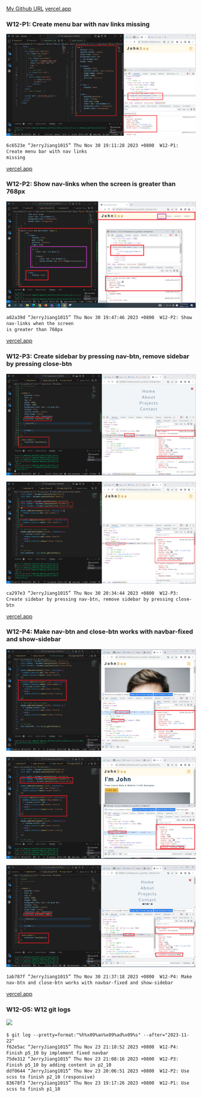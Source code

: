 [My Github URL](https://github.com/JerryJiang1015/1121-sweb-demo-212410210.git)
[vercel.app](https://1121-sweb-demo-212410210.vercel.app/)

### W12-P1: Create menu bar with nav links missing

![](W12-p1.png)

```
6c6523e “JerryJiang1015” Thu Nov 30 19:11:28 2023 +0800  W12-P1: Create menu bar with nav links
missing
```

[vercel.app](https://1121-sweb-demo-212410210.vercel.app/)

### W12-P2: Show nav-links when the screen is greater than 768px

![](W12-p2.png)

```
a82a39d “JerryJiang1015” Thu Nov 30 19:47:46 2023 +0800  W12-P2: Show nav-links when the screen
is greater than 768px
```

[vercel.app](https://1121-sweb-demo-212410210.vercel.app/)

### W12-P3: Create sidebar by pressing nav-btn, remove sidebar by pressing close-btn

![](W12-p3-1.png)

![](W12-p3-2.png)

```
ca297e3 “JerryJiang1015” Thu Nov 30 20:34:44 2023 +0800  W12-P3: Create sidebar by pressing nav-btn, remove sidebar by pressing close-btn
```

[vercel.app](https://1121-sweb-demo-212410210.vercel.app/)

### W12-P4: Make nav-btn and close-btn works with navbar-fixed and show-sidebar

![](W12-p4-1.png)

![](W12-p4-2.png)

![](W12-p4-3.png)

```
1ab787f “JerryJiang1015” Thu Nov 30 21:37:18 2023 +0800  W12-P4: Make
nav-btn and close-btn works with navbar-fixed and show-sidebar
```

[vercel.app](https://1121-sweb-demo-212410210.vercel.app/)

### W12-O5: W12 git logs

![](W12-p5.png)

```
$ git log --pretty=format:"%h%x09%an%x09%ad%x09%s" --after="2023-11-22"
f62e5ac “JerryJiang1015” Thu Nov 23 21:10:52 2023 +0800  W12-P4: Finish p5_10 by implement fixed navbar
75de312 “JerryJiang1015” Thu Nov 23 21:08:16 2023 +0800  W12-P3: Finish p5_10 by adding content in p2_10
ddf0644 “JerryJiang1015” Thu Nov 23 20:06:51 2023 +0800  W12-P2: Use scss to finish p2_10 (responsive)
83678f3 “JerryJiang1015” Thu Nov 23 19:17:26 2023 +0800  W12-P1: Use scss to finish p1_10
```
